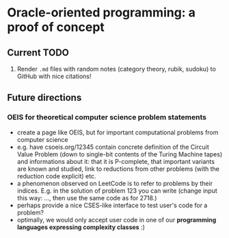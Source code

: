 # Oracle-oriented programming: a proof of concept

## Current TODO
1. Render `.md` files with random notes (category theory, rubik, sudoku) to GitHub with nice citations!


## Future directions
### OEIS for theoretical computer science problem statements
- create a page like OEIS, but for important computational problems from computer science
- e.g. have csoeis.org/12345 contain concrete definition of the Circuit Value Problem
(down to single-bit contents of the Turing Machine tapes) and informations about it:
that it is P-complete, that important variants are known and studied, link to reductions
from other problems (with the reduction code explicit) etc.
- a phenomenon observed on LeetCode is to refer to problems by their indices. E.g. in
the solution of problem 123 you can write (change input this way: ..., then use the same
code as for 2718.)
- perhaps provide a nice CSES-like interface to test user's code for a problem?
- optimally, we would only accept user code in one of our **programming languages expressing complexity classes** :)
